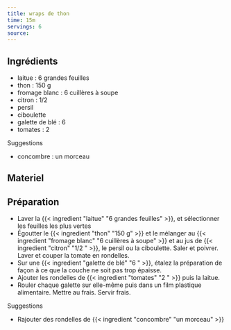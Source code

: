 ```yaml
---
title: wraps de thon
time: 15m
servings: 6
source: 
---
```


## Ingrédients

* laitue : 6 grandes feuilles
* thon : 150 g
* fromage blanc : 6 cuillères à soupe
* citron : 1/2 
* persil
* ciboulette
* galette de blé : 6 
* tomates : 2 

Suggestions
* concombre : un morceau


## Materiel



## Préparation

* Laver la {{< ingredient "laitue" "6 grandes feuilles" >}}, et sélectionner les feuilles les plus vertes
* Égoutter le {{< ingredient "thon" "150 g" >}} et le mélanger au {{< ingredient "fromage blanc" "6 cuillères à soupe" >}} et au jus de {{< ingredient "citron" "1/2 " >}}, le persil ou la ciboulette. Saler et poivrer. Laver et couper la tomate en rondelles.
* Sur une {{< ingredient "galette de blé" "6 " >}}, étalez la préparation de façon à ce que la couche ne soit pas trop épaisse.
* Ajouter les rondelles de {{< ingredient "tomates" "2 " >}} puis la laitue.
* Rouler chaque galette sur elle-même puis dans un film plastique alimentaire. Mettre au frais. Servir frais.

Suggestions
* Rajouter des rondelles de {{< ingredient "concombre" "un morceau" >}}


